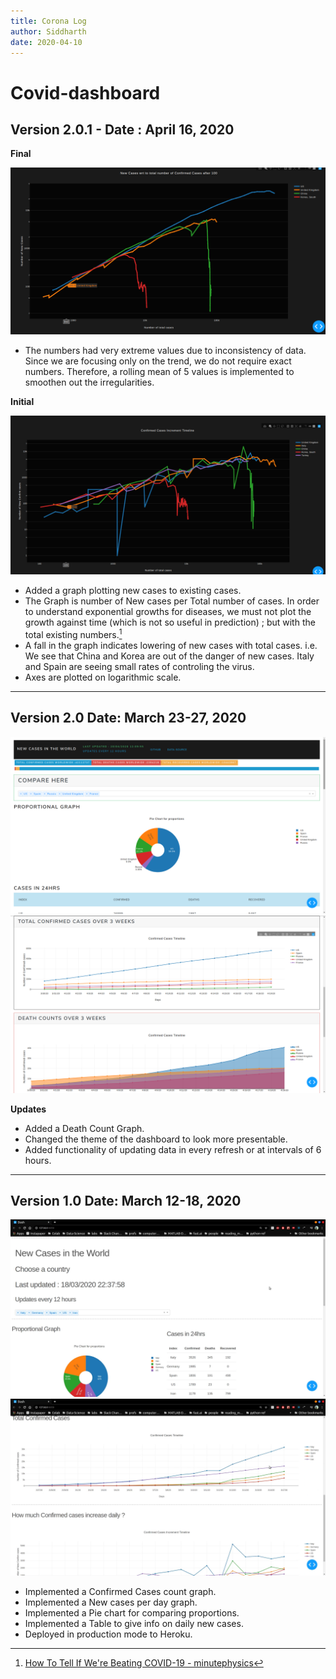 ```yaml
---
title: Corona Log
author: Siddharth
date: 2020-04-10
---
```


# Covid-dashboard

## Version 2.0.1 - Date : April 16, 2020

__Final__

![](img/Corona/new_to_total[updated].png)

- The numbers had very extreme values due to inconsistency of data. Since we are focusing only on the trend, we do not require exact numbers. Therefore, a rolling mean of 5 values is implemented to smoothen out the irregularities.

__Initial__

![](img/Corona/new_to_total[old].png)

- Added a graph plotting new cases to existing cases.
- The Graph is number of New cases per Total number of cases. In order to understand exponential growths for diseases, we must not plot the growth against time (which is not so useful in prediction) ; but with the total existing numbers.[^1]
- A fall in the graph indicates lowering of new cases with total cases. i.e. We see that China and Korea are out of the danger of new cases. Italy and Spain are seeing small rates of controling the virus.
- Axes are plotted on logarithmic scale.


---
## Version 2.0   Date: March 23-27, 2020

![](img/Corona/dashboard[updated-1].png)
![](img/Corona/dashboard[updated-2].png)

__Updates__

- Added a Death Count Graph.
- Changed the theme of the dashboard to look more presentable.
- Added functionality of updating data in every refresh or at intervals of 6 hours.



---
## Version 1.0   Date: March 12-18, 2020

![](img/Corona/dashboard[old-1].png)
![](img/Corona/dashboard[old-2].png)

- Implemented a Confirmed Cases count graph.
- Implemented a New cases per day graph.
- Implemented a Pie chart for comparing proportions.
- Implemented a Table to give info on daily new cases.
- Deployed in production mode to Heroku.



[^1]: [How To Tell If We're Beating COVID-19 - minutephysics](https://youtu.be/54XLXg4fYsc?t=169)
